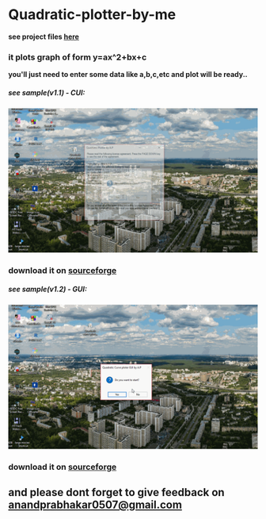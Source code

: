 # Quadratic-plotter-by-me
**see project files [here](https://sourceforge.net/projects/quadraticplotbyap/)**
### it plots graph of form y=ax^2+bx+c
**you'll just need to enter some data like a,b,c,etc and plot will be ready..**
##### see sample(v1.1) - CUI:
![](https://github.com/anandprabhakar0507/Quadratic-plotter-by-me/blob/master/plot1.1.gif)
### download it on [sourceforge](https://sourceforge.net/projects/quadraticplotbyap/files/Quadratic%20curve%20plotter%28v1.1%29.exe/download)


##### see sample(v1.2) - GUI:
![](https://github.com/anandprabhakar0507/Quadratic-plotter-by-me/blob/master/plot1.2.gif)
### download it on [sourceforge](https://sourceforge.net/projects/quadraticplotbyap/files/Quadratic%20curve%20plotter%28v1.2%29.exe/download)

## and please dont forget to give feedback on [anandprabhakar0507@gmail.com](mailto:anandprabhakar0507@gmail.com)
